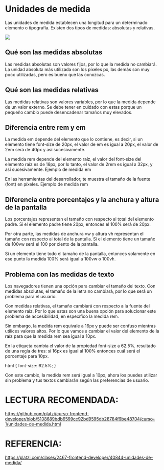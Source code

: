 # Unidades de medida

Las unidades de medida establecen una longitud para un determinado elemento o tipografía. Existen dos tipos de medidas: absolutas y relativas.

[![](https://cdn.document360.io/da52b302-22aa-4a71-9908-ba18e68ffee7/Images/Documentation/frontend_developer29.png)](https://cdn.document360.io/da52b302-22aa-4a71-9908-ba18e68ffee7/Images/Documentation/frontend_developer29.png)

## Qué son las medidas absolutas
Las medidas absolutas son valores fijos, por lo que la medida no cambiará. La unidad absoluta más utilizada son los píxeles px, las demás son muy poco utilizadas, pero es bueno que las conozcas.

## Qué son las medidas relativas
Las medidas relativas son valores variables, por lo que la medida depende de un valor externo. Se debe tener en cuidado con estas porque un pequeño cambio puede desencadenar tamaños muy elevados.

## Diferencia entre rem y em
La medida em depende del elemento que lo contiene, es decir, si un elemento tiene font-size de 20px, el valor de em es igual a 20px, el valor de 2em será de 40px y así sucesivamente.

La medida rem depende del elemento raíz, el valor del font-size del elemento raíz es de 16px, por lo tanto, el valor de 2rem es igual a 32px, y así sucesivamente.
    Ejemplo de medida em

En las herramientas del desarrollador, te muestra el tamaño de la fuente (font) en píxeles.
	Ejemplo de medida rem


## Diferencia entre porcentajes y la anchura y altura de la pantalla
Los porcentajes representan el tamaño con respecto al total del elemento padre. Si el elemento padre tiene 20px, entonces el 100% será de 20px.

Por otra parte, las medidas de anchura vw y altura vh representan el tamaño con respecto al total de la pantalla. Si el elemento tiene un tamaño de 100vw será el 100 por ciento de la pantalla.

Si un elemento tiene todo el tamaño de la pantalla, entonces solamente en ese punto la medida 100% será igual a 100vw o 100vh.

## Problema con las medidas de texto
Los navegadores tienen una opción para cambiar el tamaño del texto. Con medidas absolutas, el tamaño de la letra no cambiará, por lo que será un problema para el usuario.

Con medidas relativas, el tamaño cambiará con respecto a la fuente del elemento raíz. Por lo que estas son una buena opción para solucionar este problema de accesibilidad, en específico la medida rem.

Sin embargo, la medida rem equivale a 16px y puede ser confuso mientras utilices valores altos. Por lo que vamos a cambiar el valor del elemento de la raíz para que la medida rem sea igual a 10px.

En la etiqueta <html> cambia el valor de la propiedad font-size a 62.5%, resultado de una regla de tres: si 16px es igual al 100% entonces cuál será el porcentaje para 10px.

html {
    font-size: 62.5%;
}

Con este cambio, la medida rem será igual a 10px, ahora los puedes utilizar sin problema y tus textos cambiarán según las preferencias de usuario.


# LECTURA RECOMENDADA:
https://github.com/platzi/curso-frontend-developer/blob/5108689bdb6599cc92bd9595db28784f9be48704/curso-1/unidades-de-medida.html

# REFERENCIA:
https://platzi.com/clases/2467-frontend-developer/40844-unidades-de-medida/